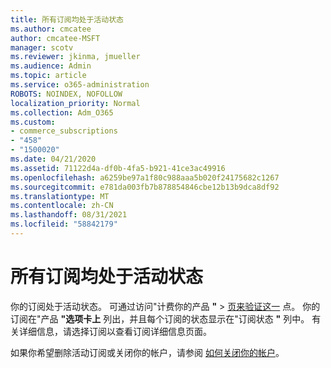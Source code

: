 ```yaml
---
title: 所有订阅均处于活动状态
ms.author: cmcatee
author: cmcatee-MSFT
manager: scotv
ms.reviewer: jkinma, jmueller
ms.audience: Admin
ms.topic: article
ms.service: o365-administration
ROBOTS: NOINDEX, NOFOLLOW
localization_priority: Normal
ms.collection: Adm_O365
ms.custom:
- commerce_subscriptions
- "458"
- "1500020"
ms.date: 04/21/2020
ms.assetid: 71122d4a-df0b-4fa5-b921-41ce3ac49916
ms.openlocfilehash: a6259be97a1f80c988aaa5b020f24175682c1267
ms.sourcegitcommit: e781da003fb7b878854846cbe12b13b9dca8df92
ms.translationtype: MT
ms.contentlocale: zh-CN
ms.lasthandoff: 08/31/2021
ms.locfileid: "58842179"
---
```

# <a name="all-subscriptions-are-active"></a>所有订阅均处于活动状态

你的订阅处于活动状态。 可通过访问"计费你的产品 **"** \> [页来验证这一](https://go.microsoft.com/fwlink/p/?linkid=842054) 点。 你的订阅在"产品 **"选项卡上** 列出，并且每个订阅的状态显示在"订阅状态 **"** 列中。 有关详细信息，请选择订阅以查看订阅详细信息页面。
  
如果你希望删除活动订阅或关闭你的帐户，请参阅 [如何关闭你的帐户](https://docs.microsoft.com/microsoft-365/commerce/close-your-account?view=o365-worldwide)。
